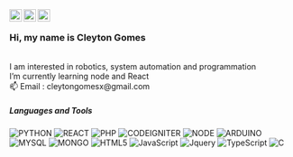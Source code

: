 
<!-- <a href="https://discord.gg/XTW52Kt">
  <img align="left" alt="Abhishek's Discord" width="22px" src="https://raw.githubusercontent.com/peterthehan/peterthehan/master/assets/discord.svg" />
</a> -->
<a href="https://br.linkedin.com/in/cleytoncunhagomes">
  <img align="left" alt="Cleyton Gomes | Linkedin" width="22px" src="https://raw.githubusercontent.com/peterthehan/peterthehan/master/assets/linkedin.svg" />
</a>
<a href="https://twitter.com/Cleytongomesx">
  <img align="left" alt="Cleyton Gomes | Twitter" width="22px" src="https://raw.githubusercontent.com/peterthehan/peterthehan/master/assets/twitter.svg" />
</a>
<a href="https://open.spotify.com/user/22fqqb2yrnhql4s7shq7wl2ra">
  <img align="left" alt="Cleyton Gomes | Spotify" width="22px" src="https://raw.githubusercontent.com/peterthehan/peterthehan/master/assets/spotify.svg" />
</a>

<br/>

<h3>Hi, my name is Cleyton Gomes</h3><br>
I am interested in robotics, system automation and programmation<br>
I’m currently learning node and React <br>
📫 Email : cleytongomesx@gmail.com <br>

<!---
cleytongomes/cleytongomes is a ✨ special ✨ repository because its `README.md` (this file) appears on your GitHub profile.
You can click the Preview link to take a look at your changes.
--->


<!-- ![Cleyton Gomes Github Stats](https://github-readme-stats.vercel.app/api?username=cleytongomes&show_icons=true&title_color=fff&icon_color=79ff97&text_color=9f9f9f&bg_color=151515) -->


##### Languages and Tools

![PYTHON](https://img.shields.io/badge/-Python-000000?style=flat&logo=python)
![REACT](https://img.shields.io/badge/-React-000000?style=flat&logo=react)
![PHP](https://img.shields.io/badge/-PHP-000000?style=flat&logo=php)
![CODEIGNITER](https://img.shields.io/badge/-CodeIgniter-000000?style=flat&logo=codeigniter)
![NODE](https://img.shields.io/badge/-Node-000000?style=flat&logo=node.js)
![ARDUINO](https://img.shields.io/badge/-Arduino-000000?style=flat&logo=arduino)
![MYSQL](https://img.shields.io/badge/-MySQL-000000?style=flat&logo=mysql)
![MONGO](https://img.shields.io/badge/-Mongo-000000?style=flat&logo=mongodb)
![HTML5](https://img.shields.io/badge/-HTML5-000000?style=flat&logo=html5)
![JavaScript](https://img.shields.io/badge/-JavaScript-000000?style=flat&logo=javascript)
![Jquery](https://img.shields.io/badge/-JQuery-000000?style=flat&logo=jquery)
![TypeScript](https://img.shields.io/badge/-TypeScript-000000?style=flat&logo=typescript)
![C](https://img.shields.io/badge/-C-000000?style=flat&logo=c)
